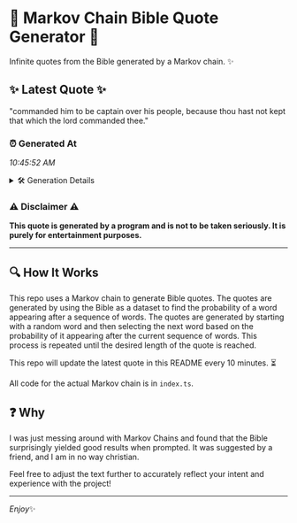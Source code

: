 # 📖 Markov Chain Bible Quote Generator 📖

Infinite quotes from the Bible generated by a Markov chain. ✨

## ✨ Latest Quote ✨
"commanded him to be captain over his people, because thou hast not kept that which the lord commanded thee."

### ⏰ Generated At
*10:45:52 AM*

<details>
    <summary>🛠️ Generation Details</summary>
    <p>
        <strong>🌱 Seed:</strong> commanded<br>
        <strong>🔄 Iterations:</strong> 18<br>
        <strong>📜 Context History:</strong><br>[ commanded ]: him<br>[ commanded, him ]: to<br>[ commanded, him, to ]: be<br>[ commanded, him, to, be ]: captain<br>[ commanded, him, to, be, captain ]: over<br>[ commanded, him, to, be, captain, over ]: his<br>[ him, to, be, captain, over, his ]: people,<br>[ to, be, captain, over, his, people, ]: because<br>[ be, captain, over, his, people,, because ]: thou<br>[ captain, over, his, people,, because, thou ]: hast<br>[ over, his, people,, because, thou, hast ]: not<br>[ his, people,, because, thou, hast, not ]: kept<br>[ people,, because, thou, hast, not, kept ]: that<br>[ because, thou, hast, not, kept, that ]: which<br>[ thou, hast, not, kept, that, which ]: the<br>[ hast, not, kept, that, which, the ]: lord<br>[ not, kept, that, which, the, lord ]: commanded<br>[ kept, that, which, the, lord, commanded ]: thee.<br>
    </p>
</details>

### ⚠️ Disclaimer ⚠️
**This quote is generated by a program and is not to be taken seriously. It is purely for entertainment purposes.**

---

## 🔍 How It Works

This repo uses a Markov chain to generate Bible quotes. The quotes are generated by using the Bible as a dataset to find the probability of a word appearing after a sequence of words. The quotes are generated by starting with a random word and then selecting the next word based on the probability of it appearing after the current sequence of words. This process is repeated until the desired length of the quote is reached.

This repo will update the latest quote in this README every 10 minutes. ⏳

All code for the actual Markov chain is in `index.ts`.

## ❓ Why

I was just messing around with Markov Chains and found that the Bible surprisingly yielded good results when prompted. 
It was suggested by a friend, and I am in no way christian.

Feel free to adjust the text further to accurately reflect your intent and experience with the project!

---

*Enjoy*✨
